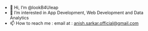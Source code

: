 <!-- ![](https://github-readme-stats.vercel.app/api?username=lookB4Uleap&show_icons=true&count_private=true)

![](https://github-readme-stats.vercel.app/api/top-langs/?username=lookB4Uleap&layout=compact) -->

- 👋 Hi, I’m @lookB4Uleap
- 👀 I’m interested in App Development, Web Development and Data Analytics
- 📫 How to reach me : email at : anish.sarkar.official@gmail.com

